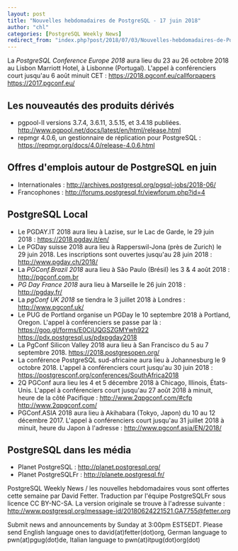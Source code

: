 ```yaml
---
layout: post
title: "Nouvelles hebdomadaires de PostgreSQL - 17 juin 2018"
author: "chl"
categories: [PostgreSQL Weekly News]
redirect_from: "index.php?post/2018/07/03/Nouvelles-hebdomadaires-de-PostgreSQL-17-juin-2018"
---
```



<p>La <em>PostgreSQL Conference Europe 2018</em> aura lieu du 23 au 26 octobre 2018 au Lisbon Marriott Hotel, &agrave; Lisbonne (Portugal). L'appel &agrave; conf&eacute;renciers court jusqu'au 6 ao&ucirc;t minuit CET&nbsp;: <a target="_blank" href="https://2018.pgconf.eu/callforpapers">https://2018.pgconf.eu/callforpapers</a> <a target="_blank" href="https://2017.pgconf.eu/">https://2017.pgconf.eu/</a></p>

<h2>Les nouveaut&eacute;s des produits d&eacute;riv&eacute;s</h2>

<ul>

<li>pgpool-II versions 3.7.4, 3.6.11, 3.5.15, et 3.4.18 publi&eacute;es. <a target="_blank" href="http://www.pgpool.net/docs/latest/en/html/release.html">http://www.pgpool.net/docs/latest/en/html/release.html</a></li>

<li>repmgr 4.0.6, un gestionnaire de r&eacute;plication pour PostgreSQL&nbsp;: <a target="_blank" href="https://repmgr.org/docs/4.0/release-4.0.6.html">https://repmgr.org/docs/4.0/release-4.0.6.html</a></li>

</ul>

<!--more-->


<h2>Offres d'emplois autour de PostgreSQL en juin</h2>

<ul>

<li>Internationales : <a target="_blank" href="http://archives.postgresql.org/pgsql-jobs/2018-06/">http://archives.postgresql.org/pgsql-jobs/2018-06/</a></li>

<li>Francophones : <a target="_blank" href="http://forums.postgresql.fr/viewforum.php?id=4">http://forums.postgresql.fr/viewforum.php?id=4</a></li>

</ul>

<h2>PostgreSQL Local</h2>

<ul>

<li>Le PGDAY.IT 2018 aura lieu &agrave; Lazise, sur le Lac de Garde, le 29 juin 2018&nbsp;: <a target="_blank" href="https://2018.pgday.it/en/">https://2018.pgday.it/en/</a></li>

<li>Le PGDay suisse 2018 aura lieu &agrave; Rapperswil-Jona (pr&egrave;s de Zurich) le 29 juin 2018. Les inscriptions sont ouvertes jusqu'au 28 juin 2018&nbsp;: <a target="_blank" href="http://www.pgday.ch/2018/">http://www.pgday.ch/2018/</a></li>

<li>La <em>PGConf.Brazil 2018</em> aura lieu &agrave; S&atilde;o Paulo (Br&eacute;sil) les 3 & 4 ao&ucirc;t 2018&nbsp;: <a target="_blank" href="http://pgconf.com.br">http://pgconf.com.br</a></li>

<li><em>PG Day France 2018</em> aura lieu &agrave; Marseille le 26 juin 2018&nbsp;: <a target="_blank" href="http://pgday.fr/">http://pgday.fr/</a></li>

<li>La <em>pgConf UK 2018</em> se tiendra le 3 juillet 2018 &agrave; Londres&nbsp;: <a target="_blank" href="http://www.pgconf.uk/">http://www.pgconf.uk/</a></li>

<li>Le PUG de Portland organise un PGDay le 10 septembre 2018 &agrave; Portland, Oregon. L'appel &agrave; conf&eacute;renciers se passe par l&agrave;&nbsp;: <a target="_blank" href="https://goo.gl/forms/E0CiUQGSZGMYwh922">https://goo.gl/forms/E0CiUQGSZGMYwh922</a> <a target="_blank" href="https://pdx.postgresql.us/pdxpgday2018">https://pdx.postgresql.us/pdxpgday2018</a></li>

<li>La PgConf Silicon Valley 2018 aura lieu &agrave; San Francisco du 5 au 7 septembre 2018. <a target="_blank" href="https://2018.postgresopen.org/">https://2018.postgresopen.org/</a></li>

<li>La conf&eacute;rence PostgreSQL sud-africaine aura lieu &agrave; Johannesburg le 9 octobre 2018. L'appel &agrave; conf&eacute;renciers court jusqu'au 30 juin 2018&nbsp;: <a target="_blank" href="https://postgresconf.org/conferences/SouthAfrica2018">https://postgresconf.org/conferences/SouthAfrica2018</a></li>

<li>2Q PGConf aura lieu les 4 et 5 d&eacute;cembre 2018 &agrave; Chicago, Illinois, &Eacute;tats-Unis. L'appel &agrave; conf&eacute;renciers court jusqu'au 27 ao&ucirc;t 2018 &agrave; minuit, heure de la c&ocirc;t&eacute; Pacifique&nbsp;: <a target="_blank" href="http://www.2qpgconf.com/#cfp">http://www.2qpgconf.com/#cfp</a> <a target="_blank" href="http://www.2qpgconf.com/">http://www.2qpgconf.com/</a></li>

<li>PGConf.ASIA 2018 aura lieu &agrave; Akihabara (Tokyo, Japon) du 10 au 12 d&eacute;cembre 2017. L'appel &agrave; conf&eacute;renciers court jusqu'au 31 juillet 2018 &agrave; minuit, heure du Japon &agrave; l'adresse&nbsp;: <a target="_blank" href="http://www.pgconf.asia/EN/2018/">http://www.pgconf.asia/EN/2018/</a></li>

</ul>

<h2>PostgreSQL dans les m&eacute;dia</h2>

<ul>

<li>Planet PostgreSQL : <a target="_blank" href="http://planet.postgresql.org/">http://planet.postgresql.org/</a></li>

<li>Planet PostgreSQLFr : <a target="_blank" href="http://planete.postgresql.fr/">http://planete.postgresql.fr/</a></li>

</ul>

<p>PostgreSQL Weekly News / les nouvelles hebdomadaires vous sont offertes cette semaine par David Fetter. Traduction par l'&eacute;quipe PostgreSQLFr sous licence CC BY-NC-SA. La version originale se trouve &agrave; l'adresse suivante : <a target="_blank" href="http://www.postgresql.org/message-id/20180624221521.GA7755@fetter.org">http://www.postgresql.org/message-id/20180624221521.GA7755@fetter.org</a></p>

<p>Submit news and announcements by Sunday at 3:00pm EST5EDT. Please send English language ones to david(at)fetter(dot)org, German language to pwn(at)pgug(dot)de, Italian language to pwn(at)itpug(dot)org(dot)</p>